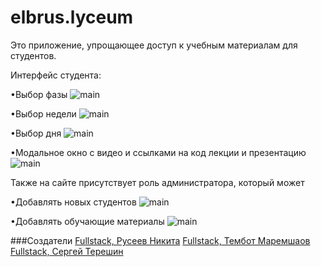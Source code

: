 # elbrus.lyceum

Это приложение, упрощающее доступ к учебным материалам для студентов.
 
Интерфейс студента:

•Выбор фазы
![main](https://github.com/Firajest/elbrus.lyceum/blob/master/readme-assets/1.png)

•Выбор недели
![main](https://github.com/Firajest/elbrus.lyceum/blob/master/readme-assets/2.png)

•Выбор дня
![main](https://github.com/Firajest/elbrus.lyceum/blob/master/readme-assets/3.png)

•Модальное окно с видео и ссылками на код лекции и презентацию
![main](https://github.com/Firajest/elbrus.lyceum/blob/master/readme-assets/4.png)



Также на сайте присутствует роль администратора, который может

•Добавлять новых студентов
![main](https://github.com/Firajest/elbrus.lyceum/blob/master/readme-assets/5.png)

•Добавлять обучающие материалы
![main](https://github.com/Firajest/elbrus.lyceum/blob/master/readme-assets/6.png)


###Создатели
[Fullstack, Русеев Никита](https://github.com/falconbow)
[Fullstack, Тембот Маремшаов](https://github.com/tixon337)
[Fullstack, Сергей Терешин](https://github.com/Firajest)
